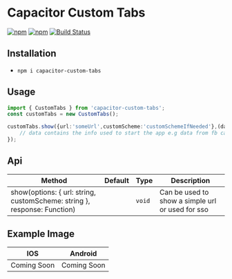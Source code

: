 # Capacitor Custom Tabs

[![npm](https://img.shields.io/npm/v/capacitor-custom-tabs.svg)](https://www.npmjs.com/package/capacitor-custom-tabs)
[![npm](https://img.shields.io/npm/dt/capacitor-custom-tabs.svg?label=npm%20downloads)](https://www.npmjs.com/package/capacitor-custom-tabs)
[![Build Status](https://travis-ci.org/triniwiz/capacitor-custom-tabs.svg?branch=master)](https://travis-ci.org/triniwiz/capacitor-custom-tabs)

## Installation

* `npm i capacitor-custom-tabs`

## Usage

```ts
import { CustomTabs } from 'capacitor-custom-tabs';
const customTabs = new CustomTabs();

customTabs.show({url:'someUrl',customScheme:'customSchemeIfNeeded'},(data,err)=>{
    // data contains the info used to start the app e.g data from fb callback
});

```

## Api

| Method                                   | Default | Type                         | Description                                           |
| ---------------------------------------- | ------- | ---------------------------- | ----------------------------------------------------- |
| show(options: { url: string, customScheme: string }, response: Function) |         | `void`                     | Can be used to show a simple url or used for sso |

## Example Image

| IOS                                     | Android                                     |
| --------------------------------------- | ------------------------------------------- |
| Coming Soon | Coming Soon |


